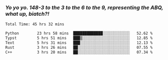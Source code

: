 ### ***Yo yo yo. 148-3 to the 3 to the 6 to the 9, representing the ABQ, what up, biatch?!***

<!--START_SECTION:waka-->

```txt
Total Time: 45 hrs 32 mins

Python        23 hrs 58 mins  █████████████░░░░░░░░░░░░   52.62 %
Typst         5 hrs 51 mins   ███▒░░░░░░░░░░░░░░░░░░░░░   12.85 %
Text          5 hrs 31 mins   ███░░░░░░░░░░░░░░░░░░░░░░   12.13 %
Rust          3 hrs 26 mins   ██░░░░░░░░░░░░░░░░░░░░░░░   07.55 %
C++           3 hrs 20 mins   ██░░░░░░░░░░░░░░░░░░░░░░░   07.34 %
```

<!--END_SECTION:waka-->

<!--
**AJMC2002/AJMC2002** is a ✨ _special_ ✨ repository because its `README.md` (this file) appears on your GitHub profile.

Here are some ideas to get you started:

- 🔭 I’m currently working on ...
- 🌱 I’m currently learning ...
- 👯 I’m looking to collaborate on ...
- 🤔 I’m looking for help with ...
- 💬 Ask me about ...
- 📫 How to reach me: ...
- 😄 Pronouns: ...
- ⚡ Fun fact: ...
-->
